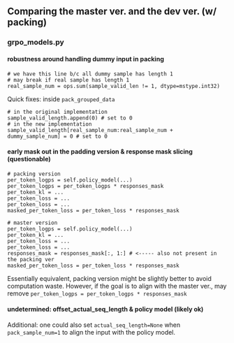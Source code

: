 ## Comparing the master ver. and the dev ver. (w/ packing)

### grpo_models.py
#### robustness around handling dummy input in packing
```
# we have this line b/c all dummy sample has length 1
# may break if real sample has length 1
real_sample_num = ops.sum(sample_valid_len != 1, dtype=mstype.int32)
```

Quick fixes: inside `pack_grouped_data`
```
# in the original implementation
sample_valid_length.append(0) # set to 0
# in the new implementation
sample_valid_length[real_sample_num:real_sample_num + dummy_sample_num] = 0 # set to 0
```

#### early mask out in the padding version & response mask slicing (questionable)
```
# packing version
per_token_logps = self.policy_model(...)
per_token_logps = per_token_logps * responses_mask
per_token_kl = ...
per_token_loss = ...
per_token_loss = ...
masked_per_token_loss = per_token_loss * responses_mask
```
```
# master version
per_token_logps = self.policy_model(...) 
per_token_kl = ...
per_token_loss = ...
per_token_loss = ...
responses_mask = responses_mask[:, 1:] # <----- also not present in the packing ver
masked_per_token_loss = per_token_loss * responses_mask
```
Essentially equivalent, packing version might be slightly better to avoid computation waste. However, if the goal is to
align with the master ver., may remove `per_token_logps = per_token_logps * responses_mask`

#### undetermined: offset_actual_seq_length & policy model (likely ok)

Additional: one could also set `actual_seq_length=None` when `pack_sample_num=1` to align the input with the policy model.
